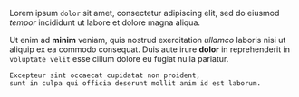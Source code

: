 Lorem ipsum `dolor` sit amet, 
consectetur adipiscing elit, 
sed do eiusmod _tempor_ incididunt ut labore et dolore magna aliqua.

Ut enim ad **minim** veniam, quis nostrud exercitation _ullamco_ laboris nisi ut aliquip ex ea commodo consequat. 
Duis aute irure **dolor** in reprehenderit in `voluptate velit` esse cillum dolore eu fugiat nulla pariatur. 

```
Excepteur sint occaecat cupidatat non proident, 
sunt in culpa qui officia deserunt mollit anim id est laborum.
```